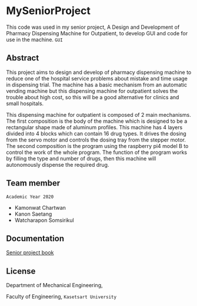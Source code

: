 # MySeniorProject

This code was used in my senior project, A Design and Development of Pharmacy Dispensing Machine for Outpatient, to develop GUI and code for use in the machine.
`GUI`

## Abstract

This project aims to design and develop of pharmacy dispensing machine to reduce one of the hospital service problems about mistake and time usage in dispensing trial. The machine has a basic mechanism from an automatic vending machine but this dispensing machine for outpatient solves the trouble about high cost, so this will be a good alternative for clinics and small hospitals.

This dispensing machine for outpatient is composed of 2 main mechanisms. The first composition is the body of the machine which is designed to be a rectangular shape made of aluminum profiles. This machine has 4 layers divided into 4 blocks which can contain 16 drug types. It drives the dosing from the servo motor and controls the dosing tray from the stepper motor. The second composition is the program using the raspberry pi4 model B to control the work of the whole program. The function of the program works by filling the type and number of drugs, then this machine will autonomously dispense the required drug.

## Team member
`Academic Year 2020`
- Kamonwat Chartwan
- Kanon Saetang
- Watcharapon Somsirikul


## Documentation

[Senior project book](https://drive.google.com/drive/folders/1bYku-LtDx7Eu4HcX3nXFXRyKIwGKuwHc?usp=sharing)

## License

Department of Mechanical Engineering,

Faculty of Engineering, `Kasetsart University`
